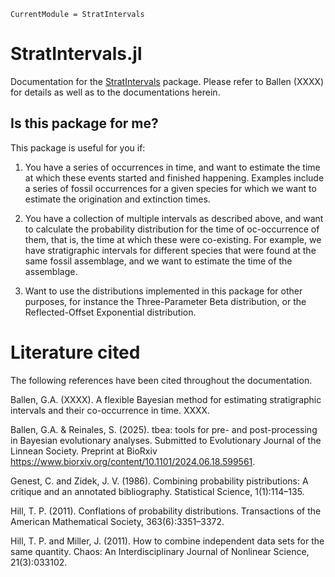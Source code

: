 ```@meta
CurrentModule = StratIntervals
```

# StratIntervals.jl

Documentation for the [StratIntervals](https://github.com/gaballench/StratIntervals.jl) package.
Please refer to Ballen (XXXX) for details as well as to the documentations herein.

## Is this package for me?

This package is useful for you if:

1. You have a series of occurrences in time, and want to estimate the time at which these events started and finished happening. Examples include a series of fossil occurrences for a given species for which we want to estimate the origination and extinction times.

2. You have a collection of multiple intervals as described above, and want to calculate the probability distribution for the time of oc-occurrence of them, that is, the time at which these were co-existing. For example, we have stratigraphic intervals for different species that were found at the same fossil assemblage, and we want to estimate the time of the assemblage.

3. Want to use the distributions implemented in this package for other purposes, for instance the Three-Parameter Beta distribution, or the Reflected-Offset Exponential distribution. 

# Literature cited

The following references have been cited throughout the documentation.

Ballen, G.A. (XXXX). A flexible Bayesian method for estimating stratigraphic intervals and
their co-occurrence in time. XXXX.

Ballen, G.A. & Reinales, S. (2025). tbea: tools for pre- and post-processing in Bayesian evolutionary analyses. Submitted to Evolutionary Journal of the Linnean Society. Preprint at BioRxiv https://www.biorxiv.org/content/10.1101/2024.06.18.599561.

Genest, C. and Zidek, J. V. (1986). Combining probability pistributions: A critique and an annotated bibliography.
Statistical Science, 1(1):114–135.

Hill, T. P. (2011). Conflations of probability distributions. Transactions of the American Mathematical Society,
363(6):3351–3372.

Hill, T. P. and Miller, J. (2011). How to combine independent data sets for the same quantity. Chaos: An
Interdisciplinary Journal of Nonlinear Science, 21(3):033102.
